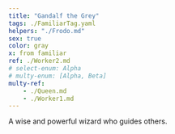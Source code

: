 ```yaml
---
title: "Gandalf the Grey"
tags: ./FamiliarTag.yaml
helpers: "./Frodo.md"
sex: true
color: gray
x: from familiar
ref: ./Worker2.md
# select-enum: Alpha
# multy-enum: [Alpha, Beta]
multy-ref:
    - ./Queen.md
    - ./Worker1.md
---
```


A wise and powerful wizard who guides others.